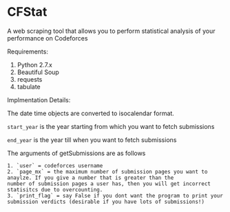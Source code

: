 # CFStat
A web scraping tool that allows you to perform statistical analysis of your performance on Codeforces

Requirements:

1. Python 2.7.x
2. Beautiful Soup
3. requests
4. tabulate

Implmentation Details:

  The date time objects are converted to isocalendar format.
  
  `start_year` is the year starting from which you want to fetch submissions
  
  `end_year` is the year till when you want to fetch submissions
  
  The arguments of getSubmissions are as follows
  
    1. `user` = codeforces username
    2. `page_mx` = the maximum number of submission pages you want to anaylze. If you give a number that is greater than the
    number of submission pages a user has, then you will get incorrect statisitcs due to overcounting.
    3. `print_flag` = say False if you dont want the program to print your submission verdicts (desirable if you have lots of submissions!)
    
